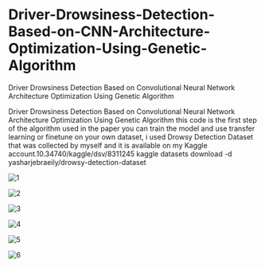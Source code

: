# Driver-Drowsiness-Detection-Based-on-CNN-Architecture-Optimization-Using-Genetic-Algorithm
Driver Drowsiness Detection Based on Convolutional Neural Network Architecture Optimization Using Genetic Algorithm

Driver Drowsiness Detection Based on Convolutional Neural Network Architecture Optimization Using Genetic Algorithm this code is the first step of the algorithm used in the paper you can train the model and use transfer learning or finetune on your own dataset, i used Drowsy Detection Dataset that was collected by myself and it is available on my Kaggle account.10.34740/kaggle/dsv/8311245
kaggle datasets download -d yasharjebraeily/drowsy-detection-dataset



![1](https://github.com/Yousef-Sharafi/Driver-Drowsiness-Detection-Based-on-CNN-Architecture-Optimization-Using-Genetic-Algorithm/assets/142591174/5f16895a-a99e-444d-8d0f-a0cff312225e)

![2](https://github.com/Yousef-Sharafi/Driver-Drowsiness-Detection-Based-on-CNN-Architecture-Optimization-Using-Genetic-Algorithm/assets/142591174/71685d7b-1beb-49d6-9c21-952f939dd595)

![3](https://github.com/Yousef-Sharafi/Driver-Drowsiness-Detection-Based-on-CNN-Architecture-Optimization-Using-Genetic-Algorithm/assets/142591174/4483a554-bf65-4c2e-963c-35ce0e1170e5)

![4](https://github.com/Yousef-Sharafi/Driver-Drowsiness-Detection-Based-on-CNN-Architecture-Optimization-Using-Genetic-Algorithm/assets/142591174/694ec96f-5600-4b99-a6a2-9ce87b8fa12a)

![5](https://github.com/Yousef-Sharafi/Driver-Drowsiness-Detection-Based-on-CNN-Architecture-Optimization-Using-Genetic-Algorithm/assets/142591174/f5a3eeab-0c2a-48b1-b0c4-ecb19637d505)

![6](https://github.com/Yousef-Sharafi/Driver-Drowsiness-Detection-Based-on-CNN-Architecture-Optimization-Using-Genetic-Algorithm/assets/142591174/c6f7a541-a6f2-4334-a91f-547d0da2a8b0)




